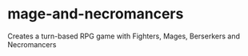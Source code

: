 # mage-and-necromancers
Creates a turn-based RPG game with Fighters, Mages, Berserkers and Necromancers

